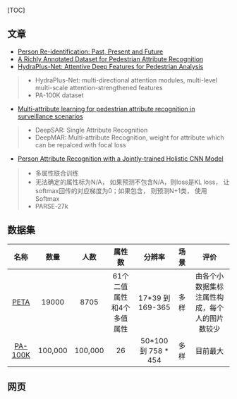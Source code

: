[TOC]

## 文章
- [Person Re-identification: Past, Present and Future](https://arxiv.org/abs/1610.02984)
- [A Richly Annotated Dataset for Pedestrian Attribute Recognition]()
- [HydraPlus-Net: Attentive Deep Features for Pedestrian Analysis](https://arxiv.org/abs/1709.09930)
> - HydraPlus-Net: multi-directional attention modules, multi-level multi-scale attention-strengthened features
> - PA-100K dataset
- [Multi-attribute learning for pedestrian attribute recognition in surveillance scenarios](http://or.nsfc.gov.cn/bitstream/00001903-5/417802/1/1000014103914.pdf)
> - DeepSAR: Single Attribute Recognition
> - DeepMAR: Multi-attribute Recognition, weight for attribute which can be repalced with focal loss
- [Person Attribute Recognition with a Jointly-trained Holistic CNN Model](http://www.vision.rwth-aachen.de/media/papers/sudowe_spitzer_leibe_ICCV_LaP_2015.pdf)
> - 多属性联合训练
> - 无法确定的属性标为N/A， 如果预测不包含N/A，则loss是KL loss， 让softmax回传的对应梯度为0；如果包含， 则预测N+1类， 使用Softmax
> - PARSE-27k

## 数据集
| 名称 | 数量 | 人数 | 属性数 | 分辨率 | 场景 | 评价|
| :---: | :---: |:---: |:---: |:---: |:---: | :---: |
|[PETA](http://mmlab.ie.cuhk.edu.hk/projects/PETA.html) | 19000 | 8705 | 61个二值属性和4个多值属性 | 17*39 到 169-365 | 多样 | 由各个小数据集标注属性构成，每个人的图片数较少 |
|[PA-100K](https://github.com/xh-liu/HydraPlus-Net/issues/3)| 100,000| 100,000| 26| 50*100 到 758 * 454 | 多样 |目前最大


##  网页